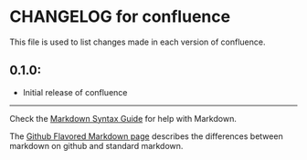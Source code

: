 # CHANGELOG for confluence

This file is used to list changes made in each version of confluence.

## 0.1.0:

* Initial release of confluence

- - -
Check the [Markdown Syntax Guide](http://daringfireball.net/projects/markdown/syntax) for help with Markdown.

The [Github Flavored Markdown page](http://github.github.com/github-flavored-markdown/) describes the differences between markdown on github and standard markdown.
